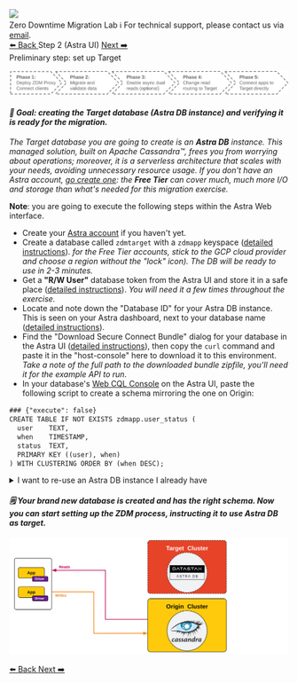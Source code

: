 <!-- TOP -->
<div class="top">
  <img class="scenario-academy-logo" src="https://datastax-academy.github.io/katapod-shared-assets/images/ds-academy-2023.svg" />
  <div class="scenario-title-section">
    <span class="scenario-title">Zero Downtime Migration Lab</span>
    <span class="scenario-subtitle">ℹ️ For technical support, please contact us via <a href="mailto:academy@datastax.com">email</a>.</span>
  </div>
</div>

<!-- NAVIGATION -->
<div id="navigation-top" class="navigation-top">
  <a title="Back" href='command:katapod.loadPage?[{"step":"step1"}]' 
    class="btn btn-dark navigation-top-left">⬅️ Back
  </a>
  <span class="step-count">Step 2 (Astra UI)</span>
  <a title="Next" href='command:katapod.loadPage?[{"step":"step3"}]' 
    class="btn btn-dark navigation-top-right">Next ➡️
  </a>
</div>

<!-- CONTENT -->

<div class="step-title">Preliminary step: set up Target</div>

![Phase 0b](images/p0b.png)

#### _🎯 Goal: creating the Target database (Astra DB instance) and verifying it is ready for the migration._

_The Target database you are going to create is an **Astra DB** instance.
This managed solution, built on Apache Cassandra™, frees you from
worrying about operations; moreover, it is a serverless architecture
that scales with your needs, avoiding unnecessary resource usage.
If you don't have an Astra account, [go create one](https://astra.datastax.com/): the **Free Tier**
can cover much, much more I/O and storage than what's needed for
this migration exercise._

**Note**: you are going to execute the following steps within the Astra Web interface.

- Create your [Astra account](https://astra.datastax.com/) if you haven't yet.
- Create a database called `zdmtarget` with a `zdmapp` keyspace ([detailed instructions](https://awesome-astra.github.io/docs/pages/astra/create-instance/)). _for the Free Tier accounts, stick to the GCP cloud provider and choose a region without the "lock" icon). The DB will be ready to use in 2-3 minutes._
- Get a **"R/W User"** database token from the Astra UI and store it in a safe place ([detailed instructions](https://awesome-astra.github.io/docs/pages/astra/create-token/#c-procedure)). _You will need it a few times throughout the exercise._
- Locate and note down the "Database ID" for your Astra DB instance. This is seen on your Astra dashboard, next to your database name ([detailed instructions](https://awesome-astra.github.io/docs/pages/astra/faq/#where-should-i-find-a-database-identifier)).
- Find the "Download Secure Connect Bundle" dialog for your database in the Astra UI ([detailed instructions](https://awesome-astra.github.io/docs/pages/astra/download-scb/#c-procedure)), then copy the `curl` command and paste it in the "host-console" here to download it to this environment. _Take a note of the full path to the downloaded bundle zipfile, you'll need it for the example API to run_.
- In your database's [Web CQL Console](https://awesome-astra.github.io/docs/pages/astra/faq/#how-to-open-the-web-cql-console) on the Astra UI, paste the following script to create a schema mirroring the one on Origin:

```cql
### {"execute": false}
CREATE TABLE IF NOT EXISTS zdmapp.user_status (
  user    TEXT,
  when    TIMESTAMP,
  status  TEXT,
  PRIMARY KEY ((user), when)
) WITH CLUSTERING ORDER BY (when DESC);
```

<details class="katapod-details"><summary>I want to re-use an Astra DB instance I already have</summary>

If you already have a database (likely with a name other than `zdmtarget`)
and want to use it, that's no problem at all! Just make sure you
[create a new keyspace](https://awesome-astra.github.io/docs/pages/astra/faq/#add-a-keyspace-to-an-existing-database) 
called `zdmapp` in your database and, in case the DB is in the "hibernated" state, please
[resume it](https://awesome-astra.github.io/docs/pages/astra/resume-db/) before moving to next step.

All you have to do then is replacing the name `zdmtarget` with your database
the few times it appears in the console commands for the rest of this scenario.

</details>

#### _🗒️ Your brand new database is created and has the right schema. Now you can start setting up the ZDM process, instructing it to use Astra DB as target._

![Schema, phase 0b](images/schema0b_r.png)

<!-- NAVIGATION -->
<div id="navigation-bottom" class="navigation-bottom">
  <a title="Back" href='command:katapod.loadPage?[{"step":"step1"}]'
    class="btn btn-dark navigation-bottom-left">⬅️ Back
  </a>
  <a title="Next" href='command:katapod.loadPage?[{"step":"step3"}]'
    class="btn btn-dark navigation-bottom-right">Next ➡️
  </a>
</div>
